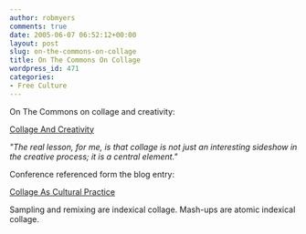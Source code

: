 ```yaml
---
author: robmyers
comments: true
date: 2005-06-07 06:52:12+00:00
layout: post
slug: on-the-commons-on-collage
title: On The Commons On Collage
wordpress_id: 471
categories:
- Free Culture
---
```


  
On The Commons on collage and creativity:  


  
[Collage And Creativity](http://onthecommons.org/node/582)  


  
_"The real lesson, for me, is that collage is not just an interesting sideshow in the creative process; it is a central element."_  


  
Conference referenced form the blog entry:  


  
[Collage As Cultural Practice](http://www.uiowa.edu/obermann/collage.html)  


  
Sampling and remixing are indexical collage. Mash-ups are atomic indexical collage.  


  


